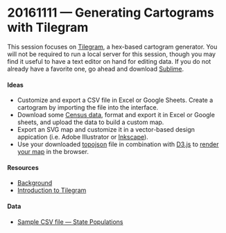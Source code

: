 # 20161111 &mdash; Generating Cartograms with Tilegram

This session focuses on [Tilegram](https://pitchinteractiveinc.github.io/tilegrams/), a hex-based cartogram generator. You will not be required to run a local server for this session, though you may find it useful to have a text editor on hand for editing data. If you do not already have a favorite one, go ahead and download [Sublime](https://www.sublimetext.com/).

#### Ideas
* Customize and export a CSV file in Excel or Google Sheets. Create a cartogram by importing the file into the interface. 
* Download some [Census data](http://factfinder.census.gov/faces/nav/jsf/pages/community_facts.xhtml?src=bkmk), format and export it in Excel or Google sheets, and upload the data to build a custom map.
* Export an SVG map and customize it in a vector-based design appication (i.e. Adobe Illustrator or [Inkscape](https://inkscape.org/en/)).
* Use your downloaded [topojson](https://github.com/topojson/topojson) file in combination with [D3.js](https://d3js.org/) to [render your map](https://bost.ocks.org/mike/map/) in the browser.

#### Resources
* [Background](http://pitchinteractive.com/latest/tilegrams-more-human-maps/)
* [Introduction to Tilegram](https://medium.com/@smfrogers/tilegrams-make-your-own-cartogram-hexmaps-with-our-new-tool-df46894eeec1)

#### Data
* [Sample CSV file &mdash; State Populations](https://github.com/emilyfuhrman/map-club/tree/master/2016_Fall/Session_07/Data)